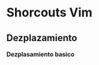 # Shorcouts Vim
## Dezplazamiento
**Dezplasamiento basico** 
<!--stackedit_data:
eyJoaXN0b3J5IjpbLTgyNzMxNDEzMV19
-->